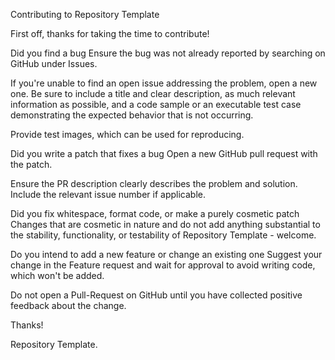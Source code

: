 Contributing to Repository Template

 First off, thanks for taking the time to contribute! 

Did you find a bug
Ensure the bug was not already reported by searching on GitHub under Issues.

If you're unable to find an open issue addressing the problem, open a new one. Be sure to include a title and clear description, as much relevant information as possible, and a code sample or an executable test case demonstrating the expected behavior that is not occurring.

Provide test images, which can be used for reproducing.

Did you write a patch that fixes a bug
Open a new GitHub pull request with the patch.

Ensure the PR description clearly describes the problem and solution. Include the relevant issue number if applicable.

Did you fix whitespace, format code, or make a purely cosmetic patch
Changes that are cosmetic in nature and do not add anything substantial to the stability, functionality, or testability of Repository Template - welcome.

Do you intend to add a new feature or change an existing one
Suggest your change in the Feature request and wait for approval to avoid writing code, which won't be added.

Do not open a Pull-Request on GitHub until you have collected positive feedback about the change.

Thanks!

Repository Template.
